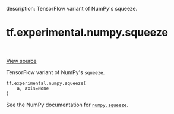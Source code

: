 description: TensorFlow variant of NumPy's squeeze.

<div itemscope itemtype="http://developers.google.com/ReferenceObject">
<meta itemprop="name" content="tf.experimental.numpy.squeeze" />
<meta itemprop="path" content="Stable" />
</div>

# tf.experimental.numpy.squeeze

<!-- Insert buttons and diff -->

<table class="tfo-notebook-buttons tfo-api nocontent" align="left">

</table>

<a target="_blank" class="external" href="/code/stable/tensorflow/python/ops/numpy_ops/np_array_ops.py">View source</a>



TensorFlow variant of NumPy's `squeeze`.


<pre class="devsite-click-to-copy prettyprint lang-py tfo-signature-link">
<code>tf.experimental.numpy.squeeze(
    a, axis=None
)
</code></pre>



<!-- Placeholder for "Used in" -->

See the NumPy documentation for [`numpy.squeeze`](https://numpy.org/doc/stable/reference/generated/numpy.squeeze.html).
